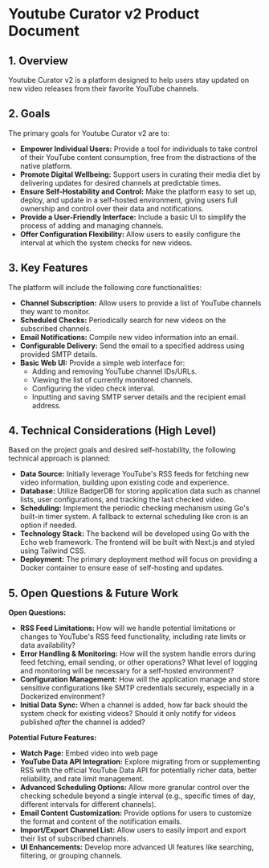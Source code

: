 # Youtube Curator v2 Product Document

## 1. Overview

Youtube Curator v2 is a platform designed to help users stay updated on new video releases from their favorite YouTube channels.

## 2. Goals

The primary goals for Youtube Curator v2 are to:

*   **Empower Individual Users:** Provide a tool for individuals to take control of their YouTube content consumption, free from the distractions of the native platform.
*   **Promote Digital Wellbeing:** Support users in curating their media diet by delivering updates for desired channels at predictable times.
*   **Ensure Self-Hostability and Control:** Make the platform easy to set up, deploy, and update in a self-hosted environment, giving users full ownership and control over their data and notifications.
*   **Provide a User-Friendly Interface:** Include a basic UI to simplify the process of adding and managing channels.
*   **Offer Configuration Flexibility:** Allow users to easily configure the interval at which the system checks for new videos.

## 3. Key Features

The platform will include the following core functionalities:

*   **Channel Subscription:** Allow users to provide a list of YouTube channels they want to monitor.
*   **Scheduled Checks:** Periodically search for new videos on the subscribed channels.
*   **Email Notifications:** Compile new video information into an email.
*   **Configurable Delivery:** Send the email to a specified address using provided SMTP details.
*   **Basic Web UI:** Provide a simple web interface for:
    *   Adding and removing YouTube channel IDs/URLs.
    *   Viewing the list of currently monitored channels.
    *   Configuring the video check interval.
    *   Inputting and saving SMTP server details and the recipient email address.

## 4. Technical Considerations (High Level)

Based on the project goals and desired self-hostability, the following technical approach is planned:

*   **Data Source:** Initially leverage YouTube's RSS feeds for fetching new video information, building upon existing code and experience.
*   **Database:** Utilize BadgerDB for storing application data such as channel lists, user configurations, and tracking the last checked video.
*   **Scheduling:** Implement the periodic checking mechanism using Go's built-in timer system. A fallback to external scheduling like cron is an option if needed.
*   **Technology Stack:** The backend will be developed using Go with the Echo web framework. The frontend will be built with Next.js and styled using Tailwind CSS.
*   **Deployment:** The primary deployment method will focus on providing a Docker container to ensure ease of self-hosting and updates.

## 5. Open Questions & Future Work

**Open Questions:**

*   **RSS Feed Limitations:** How will we handle potential limitations or changes to YouTube's RSS feed functionality, including rate limits or data availability?
*   **Error Handling & Monitoring:** How will the system handle errors during feed fetching, email sending, or other operations? What level of logging and monitoring will be necessary for a self-hosted environment?
*   **Configuration Management:** How will the application manage and store sensitive configurations like SMTP credentials securely, especially in a Dockerized environment?
*   **Initial Data Sync:** When a channel is added, how far back should the system check for existing videos? Should it only notify for videos published *after* the channel is added?

**Potential Future Features:**

*  **Watch Page:** Embed video into web page
*   **YouTube Data API Integration:** Explore migrating from or supplementing RSS with the official YouTube Data API for potentially richer data, better reliability, and rate limit management.
*   **Advanced Scheduling Options:** Allow more granular control over the checking schedule beyond a single interval (e.g., specific times of day, different intervals for different channels).
*   **Email Content Customization:** Provide options for users to customize the format and content of the notification emails.
*   **Import/Export Channel List:** Allow users to easily import and export their list of subscribed channels.
*   **UI Enhancements:** Develop more advanced UI features like searching, filtering, or grouping channels.